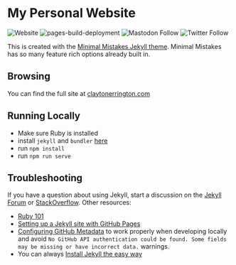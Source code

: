 # My Personal Website

![Website](https://img.shields.io/website?down_message=Offline&up_message=Online&url=https%3A%2F%2Fclaytonerrington.com)
![pages-build-deployment](https://github.com/cjerrington/cjerrington.github.io/actions/workflows/pages/pages-build-deployment/badge.svg)
![Mastodon Follow](https://img.shields.io/mastodon/follow/108200000569711642?domain=https%3A%2F%2Fmstdn.social&style=social)
![Twitter Follow](https://img.shields.io/twitter/follow/cjerrington?style=social)

This is created with the [Minimal Mistakes Jekyll theme](https://github.com/mmistakes/minimal-mistakes). Minimal Mistakes has so many feature rich options already built in. 

## Browsing

You can find the full site at [claytonerrington.com](https://claytonerrington.com)

## Running Locally

- Make sure Ruby is installed
- install `jekyll` and `bundler` [here](https://jekyllrb.com/docs/)
- run `npm install`
- run `npm run serve`

## Troubleshooting

If you have a question about using Jekyll, start a discussion on the [Jekyll Forum](https://talk.jekyllrb.com/) or [StackOverflow](https://stackoverflow.com/questions/tagged/jekyll). Other resources:

- [Ruby 101](https://jekyllrb.com/docs/ruby-101/)
- [Setting up a Jekyll site with GitHub Pages](https://jekyllrb.com/docs/github-pages/)
- [Configuring GitHub Metadata](https://github.com/jekyll/github-metadata/blob/master/docs/configuration.md#configuration) to work properly when developing locally and avoid `No GitHub API authentication could be found. Some fields may be missing or have incorrect data.` warnings.
- You can always [Install Jekyll the easy way](https://claytonerrington.com/blog/Installing-Jekyll/)
